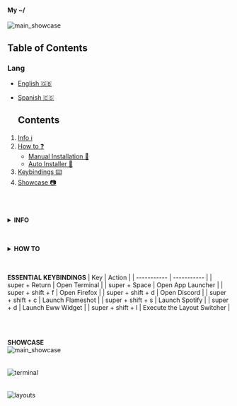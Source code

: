 #### My ~/

![main_showcase](https://i.imgur.com/ctbMQCb.png)

## Table of Contents
  
  ### Lang 
  - [English 🇬🇧]()
  - [Spanish 🇪🇸]()
  
    ## Contents
  
  1. [Info ℹ️](#info)
  2. [How to ❓](#howto)
     * [Manual Installation 🤙](#manual)
     * [Auto Installer 🚗](#auto)
  3. [Keybindings ⌨️](keys)
  4. [Showcase 📷](showcase)


<br>
<br>

<a name="info"></a>
<details>
  <summary><strong>INFO</strong></summary>
    
    1. THE INFO
    * OS: Arch Linux
    * WM: Bspwm
    * SHELL: Fish
    * COMPOSITOR: Picom ( Jonaburg fork )
    * STATUS BAR: Polybar
    * APP LAUNCHER: Rofi
    * TERMINAL: Kitty
    * LAYOUT MANAGER: ( Bsp-layout) https://github.com/phenax/bsp-layout
</details>

<br>
<br>

<a name="howto"></a>
<details>
  <summary><strong>HOW TO</strong></summary>
  <details>
    <summary><strong>Manual Installation</strong></summary>
    <a name="manual"></a>
  
      1. DEPENDENCIES AND UTILIES
      * paru -S kitty polybar bspwm sxhkd rofi nitrogen feh brightnessctl light nerd-fonts-complete picom-jonaburg-git bsp-layout python3 python-dbus
    
      2. COPY CONFIG
      * CLONE REPOSITORIE: git clone https://github.com/Bleyom/dotfiles
      * ENTER TO DIRECTORY: cd dotfiles
      * CREATE DIRECTORIES IF DOESN'T EXIST: mkdir -p $HOME/.local/bin/
      * COPY THE SCRIPTS AND BINARIES TO DIRECTORIE: cp ./bin/* ~/.local/bin/
      * GIVE EXECUTION PERMISSIONS TO SCRIPTS/BINARIES: chmod +x ./$HOME/.local/bin/*
      * COPY THE CONFIG: cp -r ./configs/* ~/.config/
      * GIVE EXECUTION PERMISSIONS TO SOME FILES: chmod +x ~/.config/polybar/launch.sh
      * chmod +x ~/.config/bspwm/bspwmrc
   </details>
      <details>
        <summary><strong>Auto Installer</strong></summary>
        <a name="auto"></a>
      1. Working in that ⚗️
</details>

  </details>
  
  <br>
  <br>
  
 <strong>ESSENTIAL KEYBINDINGS</strong>
 <a name="keys"></a>
  | Key         | Action      |
  | ----------- | ----------- |
  | super + Return | Open Terminal      |
  | super + Space | Open App Launcher |
  | super + shift + f   | Open Firefox  |
  | super + shift + d | Open Discord |
  | super + shift + c | Launch Flameshot |
  | super + shift + s | Launch Spotify |
  | super + d | Launch Eww Widget  |
  | super + shift + l | Execute the Layout Switcher |

<br>
<br>


<strong>SHOWCASE</strong>
<a name="showcase"></a>
<br>
![main_showcase](https://i.imgur.com/ctbMQCb.png)
<br>
<br>
<br>
![terminal](https://i.imgur.com/UJp51p0.png)
<br>
<br>
<br>
![layouts](https://i.imgur.com/kIeBuHX.png)
<br>
  

